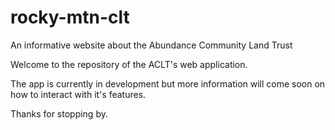 # rocky-mtn-clt
An informative website about the Abundance Community Land Trust

Welcome to the repository of the ACLT's web application. 

The app is currently in development but more information will come soon on how to interact with it's features. 

Thanks for stopping by.
